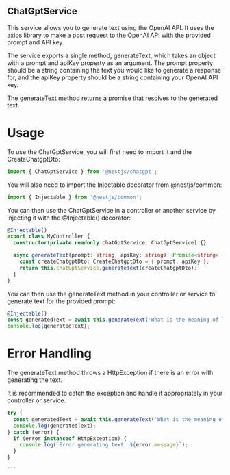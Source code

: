 ## ChatGptService

This service allows you to generate text using the OpenAI API. It uses the axios library to make a post request to the OpenAI API with the provided prompt and API key.

The service exports a single method, generateText, which takes an object with a prompt and apiKey property as an argument. The prompt property should be a string containing the text you would like to generate a response for, and the apiKey property should be a string containing your OpenAI API key.

The generateText method returns a promise that resolves to the generated text.

# Usage

To use the ChatGptService, you will first need to import it and the CreateChatgptDto:


```ts
import { ChatGptService } from '@nestjs/chatgpt';

```

You will also need to import the Injectable decorator from @nestjs/common:


```ts
import { Injectable } from '@nestjs/common';

```

You can then use the ChatGptService in a controller or another service by injecting it with the @Injectable() decorator:


```ts
@Injectable()
export class MyController {
  constructor(private readonly chatGptService: ChatGptService) {}

  async generateText(prompt: string, apiKey: string): Promise<string> {
    const createChatgptDto: CreateChatgptDto = { prompt, apiKey };
    return this.chatGptService.generateText(createChatgptDto);
  }
}


```

You can then use the generateText method in your controller or service to generate text for the provided prompt:



```ts
@Injectable()
const generatedText = await this.generateText('What is the meaning of life?', 'my-api-key');
console.log(generatedText);

```
# Error Handling

The generateText method throws a HttpException if there is an error with generating the text.

It is recommended to catch the exception and handle it appropriately in your controller or service.

````ts
try {
  const generatedText = await this.generateText('What is the meaning of life?', 'my-api-key');
  console.log(generatedText);
} catch (error) {
  if (error instanceof HttpException) {
    console.log(`Error generating text: ${error.message}`);
  }
}

```
